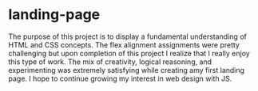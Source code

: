 # landing-page

The purpose of this project is to display a fundamental understanding of HTML and CSS concepts. The flex alignment assignments were pretty challenging but upon completion of this project I realize that I really enjoy this type of work. The mix of creativity, logical reasoning, and experimenting was extremely satisfying while creating amy first landing page. I hope to continue growing my interest in web design with JS.